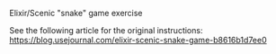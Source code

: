 Elixir/Scenic "snake" game exercise

See the following article for the original instructions:
https://blog.usejournal.com/elixir-scenic-snake-game-b8616b1d7ee0
